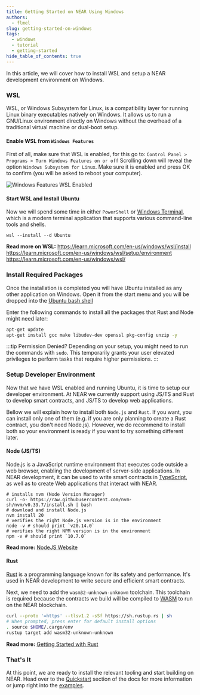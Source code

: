 ```yaml
---
title: Getting Started on NEAR Using Windows
authors:
  - flmel
slug: getting-started-on-windows
tags:
  - windows
  - tutorial
  - getting-started
hide_table_of_contents: true
---
```


In this article, we will cover how to install WSL and setup a NEAR development environment on Windows.

<!-- truncate -->

### WSL

WSL, or Windows Subsystem for Linux, is a compatibility layer for running Linux binary executables natively on Windows. It allows us to run a GNU/Linux environment directly on Windows without the overhead of a traditional virtual machine or dual-boot setup.

#### Enable WSL from `Windows Features`

First of all, make sure that WSL is enabled, for this go to:
`Control Panel > Programs > Turn Windows Features on or off`
Scrolling down will reveal the option `Windows Subsystem for Linux`. Make sure it is enabled and press OK to confirm (you will be asked to reboot your computer).

![Windows Features WSL Enabled](/docs/blog/windows-features-wsl-enabled.jpg)

#### Start WSL and Install Ubuntu

Now we will spend some time in either `PowerShell` or [Windows Terminal](https://aka.ms/terminal), which is a modern terminal application that supports various command-line tools and shells.

```
wsl --install --d Ubuntu
```

**Read more on WSL:**
https://learn.microsoft.com/en-us/windows/wsl/install
https://learn.microsoft.com/en-us/windows/wsl/setup/environment
https://learn.microsoft.com/en-us/windows/wsl/

### Install Required Packages

Once the installation is completed you will have Ubuntu installed as any other application on Windows. Open it from the start menu and you will be dropped into the [Ubuntu bash shell](https://ubuntu.com/tutorials/command-line-for-beginners#1-overview)

Enter the following commands to install all the packages that Rust and Node might need later:

```bash
apt-get update
apt-get install gcc make libudev-dev openssl pkg-config unzip -y
```

:::tip Permission Denied?
Depending on your setup, you might need to run the commands with `sudo`. This temporarily grants your user elevated privileges to perform tasks that require higher permissions.
:::

### Setup Developer Environment

Now that we have WSL enabled and running Ubuntu, it is time to setup our developer environment. At NEAR we currently support using JS/TS and Rust to develop smart contracts, and JS/TS to develop web applications.

Bellow we will explain how to install both `Node.js` and `Rust`. If you want, you can install only one of them (e.g. if you are only planning to create a Rust contract, you don't need Node.js). However, we do recommend to install both so your environment is ready if you want to try something different later.

#### Node (JS/TS)

Node.js is a JavaScript runtime environment that executes code outside a web browser, enabling the development of server-side applications. In NEAR development, it can be used to write smart contracts in [TypeScript](https://www.typescriptlang.org/), as well as to create Web applications that interact with NEAR.

```
# installs nvm (Node Version Manager)
curl -o- https://raw.githubusercontent.com/nvm-sh/nvm/v0.39.7/install.sh | bash
# download and install Node.js
nvm install 20
# verifies the right Node.js version is in the environment
node -v # should print `v20.14.0`
# verifies the right NPM version is in the environment
npm -v # should print `10.7.0`
```

**Read more:**
[NodeJS Website](https://nodejs.org/)

#### Rust

[Rust](https://www.rust-lang.org/) is a programming language known for its safety and performance. It's used in NEAR development to write secure and efficient smart contracts.

Next, we need to add the `wasm32-unknown-unknown` toolchain. This toolchain is required because the contracts we build will be compiled to [WASM](https://webassembly.org/) to run on the NEAR blockchain.

```bash
curl --proto '=https' --tlsv1.2 -sSf https://sh.rustup.rs | sh
# When prompted, press enter for default install options
. source $HOME/.cargo/env
rustup target add wasm32-unknown-unknown
```

**Read more:**
[Getting Started with Rust](https://www.rust-lang.org/learn/get-started)

### That's It

At this point, we are ready to install the relevant tooling and start building on NEAR. Head over to the [Quickstart](http://docs.near.org/build/smart-contracts/quickstart) section of the docs for more information or jump right into the [examples](https://github.com/near-examples).
